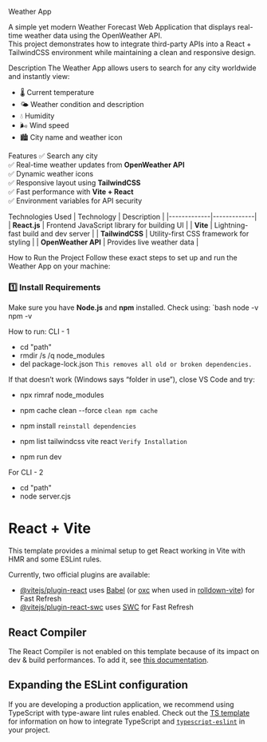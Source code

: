Weather App

A simple yet modern Weather Forecast Web Application that displays real-time weather data using the OpenWeather API.  
This project demonstrates how to integrate third-party APIs into a React + TailwindCSS environment while maintaining a clean and responsive design.

Description
The Weather App allows users to search for any city worldwide and instantly view:
- 🌡️ Current temperature  
- 🌤️ Weather condition and description  
- 💧 Humidity  
- 🌬️ Wind speed  
- 🏙️ City name and weather icon  

Features
✅ Search any city  
✅ Real-time weather updates from **OpenWeather API**  
✅ Dynamic weather icons  
✅ Responsive layout using **TailwindCSS**  
✅ Fast performance with **Vite + React**  
✅ Environment variables for API security  

Technologies Used
| Technology | Description |
|-------------|-------------|
| **React.js** | Frontend JavaScript library for building UI |
| **Vite** | Lightning-fast build and dev server |
| **TailwindCSS** | Utility-first CSS framework for styling |
| **OpenWeather API** | Provides live weather data |

How to Run the Project
Follow these exact steps to set up and run the Weather App on your machine:
### 1️⃣ Install Requirements
Make sure you have **Node.js** and **npm** installed.
Check using:
`bash
node -v
npm -v

How to run:
CLI - 1
- cd "path"
- rmdir /s /q node_modules
- del package-lock.json  `This removes all old or broken dependencies.`

If that doesn’t work (Windows says “folder in use”), close VS Code and try:
- npx rimraf node_modules

- npm cache clean --force   `clean npm cache`

- npm install    `reinstall dependencies`

- npm list tailwindcss vite react    `Verify Installation`

- npm run dev

For CLI - 2
- cd "path"
- node server.cjs


# React + Vite

This template provides a minimal setup to get React working in Vite with HMR and some ESLint rules.

Currently, two official plugins are available:

- [@vitejs/plugin-react](https://github.com/vitejs/vite-plugin-react/blob/main/packages/plugin-react) uses [Babel](https://babeljs.io/) (or [oxc](https://oxc.rs) when used in [rolldown-vite](https://vite.dev/guide/rolldown)) for Fast Refresh
- [@vitejs/plugin-react-swc](https://github.com/vitejs/vite-plugin-react/blob/main/packages/plugin-react-swc) uses [SWC](https://swc.rs/) for Fast Refresh

## React Compiler

The React Compiler is not enabled on this template because of its impact on dev & build performances. To add it, see [this documentation](https://react.dev/learn/react-compiler/installation).

## Expanding the ESLint configuration

If you are developing a production application, we recommend using TypeScript with type-aware lint rules enabled. Check out the [TS template](https://github.com/vitejs/vite/tree/main/packages/create-vite/template-react-ts) for information on how to integrate TypeScript and [`typescript-eslint`](https://typescript-eslint.io) in your project.
